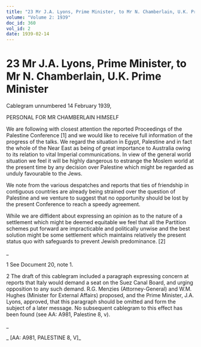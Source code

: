 ```yaml
---
title: "23 Mr J.A. Lyons, Prime Minister, to Mr N. Chamberlain, U.K. Prime Minister"
volume: "Volume 2: 1939"
doc_id: 360
vol_id: 2
date: 1939-02-14
---
```


# 23 Mr J.A. Lyons, Prime Minister, to Mr N. Chamberlain, U.K. Prime Minister

Cablegram unnumbered 14 February 1939,

PERSONAL FOR MR CHAMBERLAIN HIMSELF

We are following with closest attention the reported Proceedings of the Palestine Conference [1] and we would like to receive full information of the progress of the talks. We regard the situation in Egypt, Palestine and in fact the whole of the Near East as being of great importance to Australia owing to its relation to vital Imperial communications. In view of the general world situation we feel it will be highly dangerous to estrange the Moslem world at the present time by any decision over Palestine which might be regarded as unduly favourable to the Jews.

We note from the various despatches and reports that ties of friendship in contiguous countries are already being strained over the question of Palestine and we venture to suggest that no opportunity should be lost by the present Conference to reach a speedy agreement.

While we are diffident about expressing an opinion as to the nature of a settlement which might be deemed equitable we feel that all the Partition schemes put forward are impracticable and politically unwise and the best solution might be some settlement which maintains relatively the present status quo with safeguards to prevent Jewish predominance. [2]

_

1 See Document 20, note 1.

2 The draft of this cablegram included a paragraph expressing concern at reports that Italy would demand a seat on the Suez Canal Board, and urging opposition to any such demand. R.G. Menzies (Attorney-General) and W.M. Hughes (Minister for External Affairs) proposed, and the Prime Minister, J.A. Lyons, approved, that this paragraph should be omitted and form the subject of a later message. No subsequent cablegram to this effect has been found (see AA: A981, Palestine 8, v).

_

_ [AA: A981, PALESTINE 8, V]_
